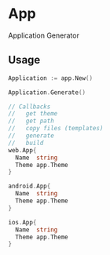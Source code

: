 # App

Application Generator

## Usage

```go
Application := app.New()

Application.Generate()
```

```go
// Callbacks
//   get theme
//   get path
//   copy files (templates)
//   generate
//   build
web.App{
  Name  string
  Theme app.Theme
}

android.App{
  Name  string
  Theme app.Theme
}

ios.App{
  Name  string
  Theme app.Theme
}
```
